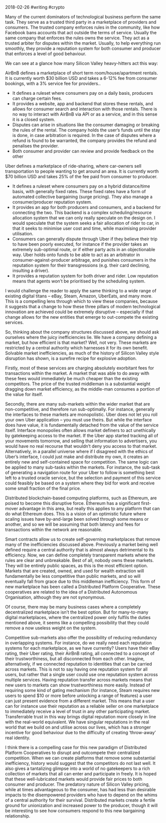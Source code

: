 2018-02-26 #writing #crypto

Many of the current dominators of technological business perform the same task. They serve as a trusted third party in a marketplace of providers and consumers. The trusted company enforces rules in the community, like how Facebook bans accounts that act outside the terms of service. Usually the same company that enforces the rules owns the service. They act as a trusted arbiter for disputes within the market. Usually, to help everything run smoothly, they provide a reputation system for both consumer and producer that enforces a level of good behaviour.

We can see at a glance how many Silicon Valley heavy-hitters act this way:

AirBnB defines a marketplace of short term room/house/apartment rentals. It is currently worth $30 billion USD and takes a 6-12% fee from consumer bookings, with a 3% service fee for providers..

- It defines a ruleset where consumers pay on a daily basis, producers can charge certain fees.
- It provides a website, app and backend that stores these rentals, and allows for consumer search and interaction with those rentals. There is no way to interact with AirBnB via API or as a service, and in this sense it is a closed system.
- Disputes can arise in situations like the consumer damaging or breaking the rules of the rental. The company holds the user’s funds until the stay is done, in case arbitration is required. In the case of disputes where a refund is found to be warranted, the company provides the refund and penalises the provider.
- Both consumer and provider can review and provide feedback on the other

Uber defines a marketplace of ride-sharing, where car-owners sell transportation to people wanting to get around an area. It is currently worth $70 billion USD and takes 25% of the fee paid from consumer to producer.

- It defines a ruleset where consumers pay on a hybrid distance/time basis, with generally fixed rates. These fixed rates have a form of automated collective bargaining (surge pricing). They also manage a consumer/producer reputation system.
- It provides an app for both producers and consumers, and a backend for connecting the two. This backend is a complex scheduling/resource allocation system that we can only really speculate on the design on. I would speculate that the system seeks a fair allocation of rider to car, in that it seeks to minimise user cost and time, while maximising provider utilisation.
- Consumers can generally dispute through Uber if they believe their trip to have been poorly executed, for instance if the provider takes an extremely sub-optimal route, or if either party acts in an objectionable way. Uber holds onto funds to be able to act as an arbitrator in consumer-against-producer arbitrage, and punishes consumers in the reputation system for their transgressions (e.g. their card declining, insulting a driver).
- It provides a reputation system for both driver and rider. Low reputation means that agents won’t be prioritised by the scheduling system.

I would challenge the reader to apply the same thinking to a wide range of existing digital titans – eBay, Steam, Amazon, UberEats, and many more. This is a compelling lens through which to view these companies, because it suggests that a change to how these three pillars of modern technological innovation are achieved could be extremely disruptive – especially if that change allows for the new entities that emerge to out-compete the existing services.

So, thinking about the company structures discussed above, we should ask ourselves where the juicy inefficiencies lie. We have a company defining a market, but how efficient is that market? Well, not very. These markets are restricted by a central authority which harnesses it for its own benefit. Solvable market inefficiencies, as much of the history of Silicon Valley style disruption has shown, is a surefire recipe for explosive adoption.

Firstly, most of these services are charging absolutely exorbitant fees for transactions within the market. A market that was able to do away with these fees would immediately be much cheaper than the existing competitors. The price of the trusted middleman is a substantial weight dragging down market efficiency, as the middle-man consumes a portion of the value for itself.

Secondly, there are many sub-markets within the wider market that are non-competitive, and therefore run sub-optimally. For instance, generally the interfaces to these markets are monopolistic. Uber does not let you roll your own Uber application – you must use theirs. But while the interface does have value, it is fundamentally detached from the value of the service itself. Interface monopolies often allows market definers to act unethically by gatekeeping access to the market. If the Uber app started tracking all of your movements tomorrow, and selling that information to advertisers, you would have no real recourse that wouldn’t deny you access to that market. Alternatively, in a parallel universe where if I disagreed with the ethics of Uber’s interface, I could just make and distribute my own, it creates an entirely new and self-contained space for competition. The same logic can be applied to many sub-tasks within the markets. For instance, the sub-task of generating a navigation route for your Uber to follow is something best left to a trusted oracle service, but the selection and payment of this service could feasibly be based on a system where they bid for work and receive some small fraction of the final price.

Distributed blockchain-based computing platforms, such as Ethereum, are poised to become this disruptive force. Ethereum has a significant first-mover advantage in this area, but really this applies to any platform that can do what Ethereum does. This is a vision of an optimistic future where scaling issues have by-and-large been solved through some means or another, and so we will be assuming that both latency and fees for transactions within the network are reasonable.

Smart contracts allow us to create self-governing marketplaces that remove many of the inefficiencies discussed above. Previously a market being well defined require a central authority that is almost always detrimental to its efficiency. Now, we can define completely transparent markets where the rules are clear and unbreakable. Best of all, nobody owns these markets. They will be entirely public spaces, as this is the most efficient option. Markets that are created, owned, and used for wealth extraction will fundamentally be less competitive than public markets, and so will eventually fall from grace due to this middleman inefficiency. This form of new marketplace has been called a Distributed Platform Cooperative. These cooperatives are related to the idea of a Distributed Autonomous Organisation, although they are not synonymous.

Of course, there may be many business cases where a completely decentralized marketplace isn’t the best option. But for many-to-many digital marketplaces, where the centralized power only fulfils the duties mentioned above, it seems like a compelling possibility that they could remove a now useless weight on the system.

Competitive sub-markets also offer the possibility of reducing redundancy in overlapping systems. For instance, do we really need each reputation systems for each marketplace, as we have currently? Users have their eBay rating, their Uber rating, their AirBnB rating, all connected to a concept of their trustworthiness, but all disconnected from each other. Imagine, alternatively, if we connected reputation to identities that can be carried across markets. This is not to say having one reputation system for all users, but rather that a single user could use one reputation system across multiple services. Having reputation transfer across markets means that new users to markets can show trustworthiness more easily. Instead of requiring some kind of gating mechanism (for instance, Steam requires new users to spend $10 or more before unlocking a range of features) a user can just present evidence from a different market. This means that a user can for instance use their reputation as a reliable seller on one marketplace to immediately receive a level of trust in any other participating market. Transferrable trust in this way brings digital reputation more closely in line with the real-world equivalent. We have singular reputations in the real world that we build on and utilise across our lives, which has a stronger incentive for good behaviour due to the difficulty of creating ‘throw-away’ real identity.

I think there is a compelling case for this new paradigm of Distributed Platform Cooperatives to disrupt and outcompete their centralized competition. When we can create platforms that remove some substantial inefficiency, history would suggest that the competitors do not last well. It also gives a tantalizing glimpse into a world of no gatekeepers to a rich collection of markets that all can enter and participate in freely. It is hoped that these well-lubricated markets would provide fair prices to both consumer and producer. The predatory nature of Silicon Valley pricing, while at times advantageous to the consumer, has had less than desirable impacts to the disempowered providers who have to depend on the whims of a central authority for their survival. Distributed markets create a fertile ground for unionization and increased power to the producer, though it will be interesting to see how consumers respond to this new bargaining relationship.